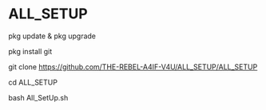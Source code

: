 # ALL_SETUP
pkg update & pkg upgrade 

pkg install git 

git clone https://github.com/THE-REBEL-A4IF-V4U/ALL_SETUP/ALL_SETUP

cd ALL_SETUP

bash All_SetUp.sh
